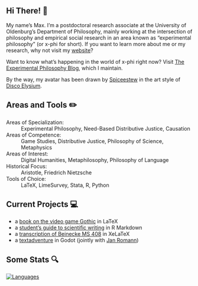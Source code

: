 ## Hi There! 👋

My name’s Max. I’m a postdoctoral research associate at the University of Oldenburg’s Department of Philosophy, mainly working at the intersection of philosophy and empirical social research in an area known as “experimental philosophy” (or x-phi for short). If you want to learn more about me or my research, why not visit my [website](https://alephmembeth.github.io/)?

Want to know what’s happening in the world of x-phi right now? Visit [The Experimental Philosophy Blog](https://xphi.net/), which I maintain.

By the way, my avatar has been drawn by [Spiceestew](https://spiceestew.carrd.co/) in the art style of [Disco Elysium](https://discoelysium.com/).

## Areas and Tools ✏️

<dl>
   <dt>Areas of Specialization:</dt>
      <dd>Experimental Philosophy, Need-Based Distributive Justice, Causation</dd>
   <dt>Areas of Competence:</dt>
      <dd>Game Studies, Distributive Justice, Philosophy of Science, Metaphysics</dd>
   <dt>Areas of Interest:</dt>
      <dd>Digital Humanities, Metaphilosophy, Philosophy of Language</dd>
   <dt>Historical Focus:</dt>
      <dd>Aristotle, Friedrich Nietzsche</dd>
   <dt>Tools of Choice:</dt>
      <dd>LaTeX, LimeSurvey, Stata, R, Python</dd>
</dl>

## Current Projects 💻

+ a [book on the video game Gothic](https://github.com/alephmembeth/gothic) in LaTeX
+ a [student’s guide to scientific writing](https://github.com/alephmembeth/students-guide) in R Markdown
+ a [transcription of Beinecke MS 408](https://github.com/alephmembeth/voynich) in XeLaTeX
+ a [textadventure](https://github.com/alephmembeth/yet-another-textadventure-from-scratch) in Godot (jointly with [Jan Romann](https://github.com/JKRhb))

## Some Stats 🔍

[![Languages](https://github-readme-stats.vercel.app/api/top-langs/?username=alephmembeth&langs_count=10&layout=compact&theme=dark)](https://github.com/alephmembeth/github-readme-stats/)
